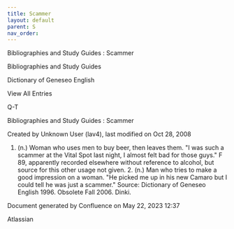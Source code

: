 ```yaml
---
title: Scammer
layout: default
parent: S
nav_order:
---
```


Bibliographies and Study Guides : Scammer

Bibliographies and Study Guides

Dictionary of Geneseo English

View All Entries

Q-T

Bibliographies and Study Guides : Scammer

Created by  Unknown User (lav4), last modified on Oct 28, 2008

1. (n.) Woman who uses men to buy beer, then leaves them. &quot;I was such a scammer at the Vital Spot last night, I almost felt bad for those guys.&quot; F 89, apparently recorded elsewhere without reference to alcohol, but source for this other usage not given. 2. (n.) Man who tries to make a good impression on a woman. &quot;He picked me up in his new Camaro but I could tell he was just a scammer.&quot; Source: Dictionary of Geneseo English 1996. Obsolete Fall 2006. Dinki.

Document generated by Confluence on May 22, 2023 12:37

Atlassian
